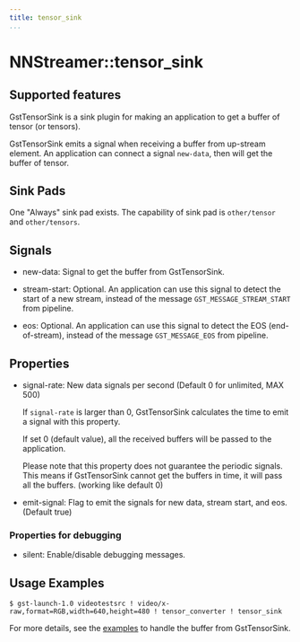 ```yaml
---
title: tensor_sink
...
```


# NNStreamer::tensor\_sink

## Supported features

GstTensorSink is a sink plugin for making an application to get a buffer of tensor (or tensors).

GstTensorSink emits a signal when receiving a buffer from up-stream element.
An application can connect a signal ```new-data```, then will get the buffer of tensor.

## Sink Pads

One "Always" sink pad exists. The capability of sink pad is ```other/tensor``` and ```other/tensors```.

## Signals

- new-data: Signal to get the buffer from GstTensorSink.

- stream-start: Optional. An application can use this signal to detect the start of a new stream, instead of the message ```GST_MESSAGE_STREAM_START``` from pipeline.

- eos: Optional. An application can use this signal to detect the EOS (end-of-stream), instead of the message ```GST_MESSAGE_EOS``` from pipeline.

## Properties

- signal-rate: New data signals per second (Default 0 for unlimited, MAX 500)

  If ```signal-rate``` is larger than 0, GstTensorSink calculates the time to emit a signal with this property.

  If set 0 (default value), all the received buffers will be passed to the application.

  Please note that this property does not guarantee the periodic signals.
  This means if GstTensorSink cannot get the buffers in time, it will pass all the buffers. (working like default 0)

- emit-signal: Flag to emit the signals for new data, stream start, and eos. (Default true)

### Properties for debugging

- silent: Enable/disable debugging messages.

## Usage Examples

```
$ gst-launch-1.0 videotestsrc ! video/x-raw,format=RGB,width=640,height=480 ! tensor_converter ! tensor_sink
```

For more details, see the [examples](https://github.com/nnstreamer/nnstreamer-example/tree/main/native/example_sink) to handle the buffer from GstTensorSink.
